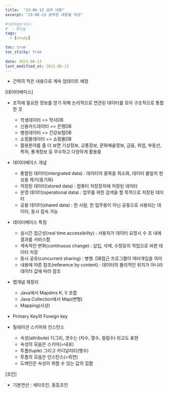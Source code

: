 ```yaml
---
title:  "23-06-13 공부 내용"
excerpt: "23-06-13 공부한 내용을 작성"

#categories:
#  - Blog
tags:
  - [study]

toc: true
toc_sticky: true
 
date: 2023-06-13
last_modified_at: 2023-06-13
---
```


* 간략히 적은 내용으로 계속 업데이트 예정

[데이터베이스]
- 조직에 필요한 정보를 얻기 위해 논리적으로 연관된 데이터를 모아 구조적으로 통합 한 것
  - 학생데이터 => 학사DB
  - 신용카드데이터 => 은행DB
  - 병원데이터 => 건강보험DB
  - 쇼핑몰데이터 => 쇼핑몰DB
  - 활용분야를 좀 더 보면 기상정보, 교통정보, 문화예술정보, 금융, 취업, 부동산, 특허, 통계정보 등 무수하고 다양하게 활용중

- 데이터베이스 개념 
  - 통합된 데이터(intergrated data) : 데이터의 중복을 최소화, 데이터 불일치 현상을 제거(동기화)
  - 저장된 데이터(stored data) : 컴퓨터 저장장치에 저장된 데이터
  - 운영 데이터(operational data) : 업무를 위한 검색을 할 목적으로 저장된 데이터
  - 공용 데이터(shared data) : 한 사람, 한 업무용이 아닌 공동으로 사용되는 데이터, 동시 접속 가능

- 데이터베이스 특징
  - 실시간 접근성(real time accessibility) : 사용자가 데이터 요청시 수 초 내에 결과를 서비스함
  - 계속적인 변화(continuous change) : 삽입, 삭제, 수정등의 작업으로 바뀐 데이터 저장
  - 동시 공유(concurrent sharing) : 병행. DB접근 프로그램이 여러개임을 의미
  - 내용에 따른 참조(reference by content) : 데이터의 물리적인 위치가 아니라 데이터 값에 따라 참조

- 맵개념 재정리
  - Java에서 Mapdms K, V 조합
  - Java Collection에서 Map(변형)
  - Mapping(사상)

- Primary Key와 Foreign key

- 릴레이션 스키마와 인스턴스
  - 속성(attribute) 디그리, 갯수는 (차수, 열수, 컬럼수) 라고도 표현
  - 속성의 모음은 스키마(=내포)
  - 투플(tuple) 그리고 카디날리티(행수)
  - 투플의 모음은 인스턴스(=외연)
  - 도메인은 속성이 취할 수 있는 값의 집합

[조인]
  - 기본연산 : 세타조인, 동등조인